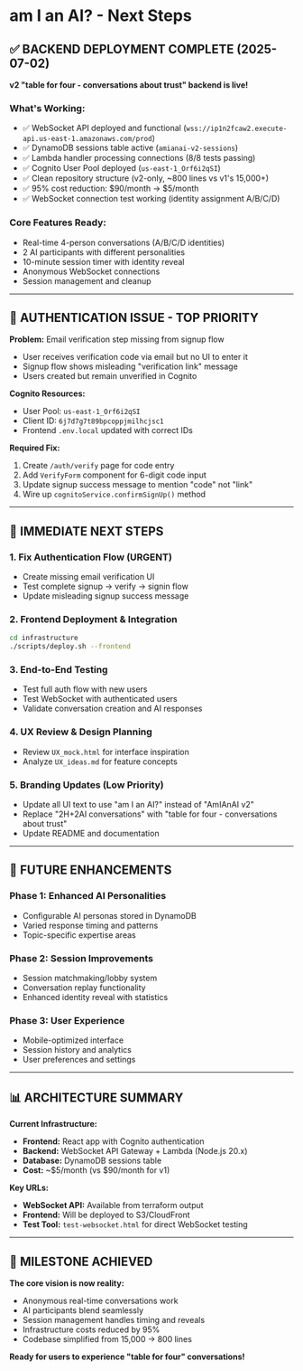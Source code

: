# am I an AI? - Next Steps

## ✅ **BACKEND DEPLOYMENT COMPLETE** (2025-07-02)

**v2 "table for four - conversations about trust" backend is live!**

### **What's Working:**
- ✅ WebSocket API deployed and functional (`wss://ip1n2fcaw2.execute-api.us-east-1.amazonaws.com/prod`)
- ✅ DynamoDB sessions table active (`amianai-v2-sessions`)
- ✅ Lambda handler processing connections (8/8 tests passing)
- ✅ Cognito User Pool deployed (`us-east-1_Orf6i2qSI`)
- ✅ Clean repository structure (v2-only, ~800 lines vs v1's 15,000+)
- ✅ 95% cost reduction: $90/month → $5/month
- ✅ WebSocket connection test working (identity assignment A/B/C/D)

### **Core Features Ready:**
- Real-time 4-person conversations (A/B/C/D identities)
- 2 AI participants with different personalities
- 10-minute session timer with identity reveal
- Anonymous WebSocket connections
- Session management and cleanup

---

## 🚨 **AUTHENTICATION ISSUE - TOP PRIORITY**

**Problem:** Email verification step missing from signup flow
- User receives verification code via email but no UI to enter it
- Signup flow shows misleading "verification link" message
- Users created but remain unverified in Cognito

**Cognito Resources:**
- User Pool: `us-east-1_Orf6i2qSI`
- Client ID: `6j7d7g7t89bpcoppjmilhcjsc1`
- Frontend `.env.local` updated with correct IDs

**Required Fix:**
1. Create `/auth/verify` page for code entry
2. Add `VerifyForm` component for 6-digit code input
3. Update signup success message to mention "code" not "link"
4. Wire up `cognitoService.confirmSignUp()` method

---

## 🎯 **IMMEDIATE NEXT STEPS**

### **1. Fix Authentication Flow (URGENT)**
- Create missing email verification UI
- Test complete signup → verify → signin flow
- Update misleading signup success message

### **2. Frontend Deployment & Integration**
```bash
cd infrastructure
./scripts/deploy.sh --frontend
```

### **3. End-to-End Testing** 
- Test full auth flow with new users
- Test WebSocket with authenticated users
- Validate conversation creation and AI responses

### **4. UX Review & Design Planning**
- Review `UX_mock.html` for interface inspiration
- Analyze `UX_ideas.md` for feature concepts

### **5. Branding Updates (Low Priority)**
- Update all UI text to use "am I an AI?" instead of "AmIAnAI v2"
- Replace "2H+2AI conversations" with "table for four - conversations about trust"
- Update README and documentation

---

## 🚀 **FUTURE ENHANCEMENTS**

### **Phase 1: Enhanced AI Personalities**
- Configurable AI personas stored in DynamoDB
- Varied response timing and patterns
- Topic-specific expertise areas

### **Phase 2: Session Improvements**
- Session matchmaking/lobby system
- Conversation replay functionality
- Enhanced identity reveal with statistics

### **Phase 3: User Experience**
- Mobile-optimized interface
- Session history and analytics
- User preferences and settings

---

## 📊 **ARCHITECTURE SUMMARY**

**Current Infrastructure:**
- **Frontend:** React app with Cognito authentication
- **Backend:** WebSocket API Gateway + Lambda (Node.js 20.x)
- **Database:** DynamoDB sessions table
- **Cost:** ~$5/month (vs $90/month for v1)

**Key URLs:**
- **WebSocket API:** Available from terraform output
- **Frontend:** Will be deployed to S3/CloudFront
- **Test Tool:** `test-websocket.html` for direct WebSocket testing

---

## 🎉 **MILESTONE ACHIEVED**

**The core vision is now reality:**
- Anonymous real-time conversations work
- AI participants blend seamlessly 
- Session management handles timing and reveals
- Infrastructure costs reduced by 95%
- Codebase simplified from 15,000 → 800 lines

**Ready for users to experience "table for four" conversations!**